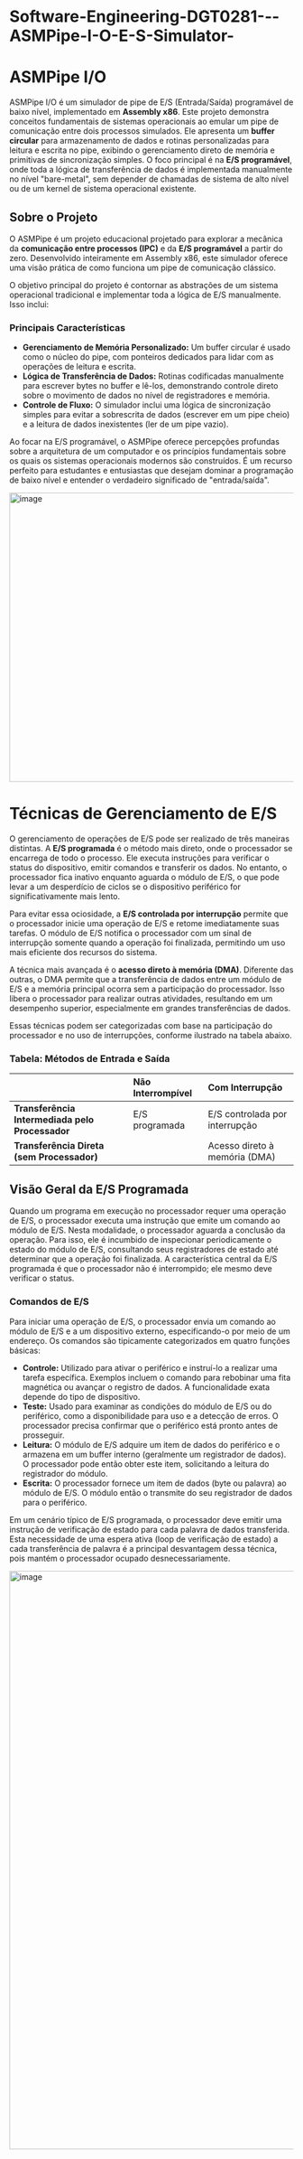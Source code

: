 # Software-Engineering-DGT0281---ASMPipe-I-O-E-S-Simulator-
# ASMPipe I/O

ASMPipe I/O é um simulador de pipe de E/S (Entrada/Saída) programável de baixo nível, implementado em **Assembly x86**. Este projeto demonstra conceitos fundamentais de sistemas operacionais ao emular um pipe de comunicação entre dois processos simulados. Ele apresenta um **buffer circular** para armazenamento de dados e rotinas personalizadas para leitura e escrita no pipe, exibindo o gerenciamento direto de memória e primitivas de sincronização simples. O foco principal é na **E/S programável**, onde toda a lógica de transferência de dados é implementada manualmente no nível "bare-metal", sem depender de chamadas de sistema de alto nível ou de um kernel de sistema operacional existente.

## Sobre o Projeto

O ASMPipe é um projeto educacional projetado para explorar a mecânica da **comunicação entre processos (IPC)** e da **E/S programável** a partir do zero. Desenvolvido inteiramente em Assembly x86, este simulador oferece uma visão prática de como funciona um pipe de comunicação clássico.

O objetivo principal do projeto é contornar as abstrações de um sistema operacional tradicional e implementar toda a lógica de E/S manualmente. Isso inclui:

### Principais Características

* **Gerenciamento de Memória Personalizado:** Um buffer circular é usado como o núcleo do pipe, com ponteiros dedicados para lidar com as operações de leitura e escrita.
* **Lógica de Transferência de Dados:** Rotinas codificadas manualmente para escrever bytes no buffer e lê-los, demonstrando controle direto sobre o movimento de dados no nível de registradores e memória.
* **Controle de Fluxo:** O simulador inclui uma lógica de sincronização simples para evitar a sobrescrita de dados (escrever em um pipe cheio) e a leitura de dados inexistentes (ler de um pipe vazio).

Ao focar na E/S programável, o ASMPipe oferece percepções profundas sobre a arquitetura de um computador e os princípios fundamentais sobre os quais os sistemas operacionais modernos são construídos. É um recurso perfeito para estudantes e entusiastas que desejam dominar a programação de baixo nível e entender o verdadeiro significado de "entrada/saída".

<img width="512" height="512" alt="image" src="https://github.com/user-attachments/assets/43ce728a-f74a-4453-b1b3-7aa50d9bfa87" />

# Técnicas de Gerenciamento de E/S

O gerenciamento de operações de E/S pode ser realizado de três maneiras distintas. A **E/S programada** é o método mais direto, onde o processador se encarrega de todo o processo. Ele executa instruções para verificar o status do dispositivo, emitir comandos e transferir os dados. No entanto, o processador fica inativo enquanto aguarda o módulo de E/S, o que pode levar a um desperdício de ciclos se o dispositivo periférico for significativamente mais lento.

Para evitar essa ociosidade, a **E/S controlada por interrupção** permite que o processador inicie uma operação de E/S e retome imediatamente suas tarefas. O módulo de E/S notifica o processador com um sinal de interrupção somente quando a operação foi finalizada, permitindo um uso mais eficiente dos recursos do sistema.

A técnica mais avançada é o **acesso direto à memória (DMA)**. Diferente das outras, o DMA permite que a transferência de dados entre um módulo de E/S e a memória principal ocorra sem a participação do processador. Isso libera o processador para realizar outras atividades, resultando em um desempenho superior, especialmente em grandes transferências de dados.

Essas técnicas podem ser categorizadas com base na participação do processador e no uso de interrupções, conforme ilustrado na tabela abaixo.

### Tabela: Métodos de Entrada e Saída

| | **Não Interrompível** | **Com Interrupção** |
| :--- | :--- | :--- |
| **Transferência Intermediada pelo Processador** | E/S programada | E/S controlada por interrupção |
| **Transferência Direta (sem Processador)** | | Acesso direto à memória (DMA) |

## Visão Geral da E/S Programada

Quando um programa em execução no processador requer uma operação de E/S, o processador executa uma instrução que emite um comando ao módulo de E/S. Nesta modalidade, o processador aguarda a conclusão da operação. Para isso, ele é incumbido de inspecionar periodicamente o estado do módulo de E/S, consultando seus registradores de estado até determinar que a operação foi finalizada. A característica central da E/S programada é que o processador não é interrompido; ele mesmo deve verificar o status.

### Comandos de E/S

Para iniciar uma operação de E/S, o processador envia um comando ao módulo de E/S e a um dispositivo externo, especificando-o por meio de um endereço. Os comandos são tipicamente categorizados em quatro funções básicas:

* **Controle:** Utilizado para ativar o periférico e instruí-lo a realizar uma tarefa específica. Exemplos incluem o comando para rebobinar uma fita magnética ou avançar o registro de dados. A funcionalidade exata depende do tipo de dispositivo.
* **Teste:** Usado para examinar as condições do módulo de E/S ou do periférico, como a disponibilidade para uso e a detecção de erros. O processador precisa confirmar que o periférico está pronto antes de prosseguir.
* **Leitura:** O módulo de E/S adquire um item de dados do periférico e o armazena em um buffer interno (geralmente um registrador de dados). O processador pode então obter este item, solicitando a leitura do registrador do módulo.
* **Escrita:** O processador fornece um item de dados (byte ou palavra) ao módulo de E/S. O módulo então o transmite do seu registrador de dados para o periférico.

Em um cenário típico de E/S programada, o processador deve emitir uma instrução de verificação de estado para cada palavra de dados transferida. Esta necessidade de uma espera ativa (loop de verificação de estado) a cada transferência de palavra é a principal desvantagem dessa técnica, pois mantém o processador ocupado desnecessariamente.

<img width="1024" height="1024" alt="image" src="https://github.com/user-attachments/assets/8028f4ad-2bfa-43ab-aee7-ee5ef80f7d92" />
